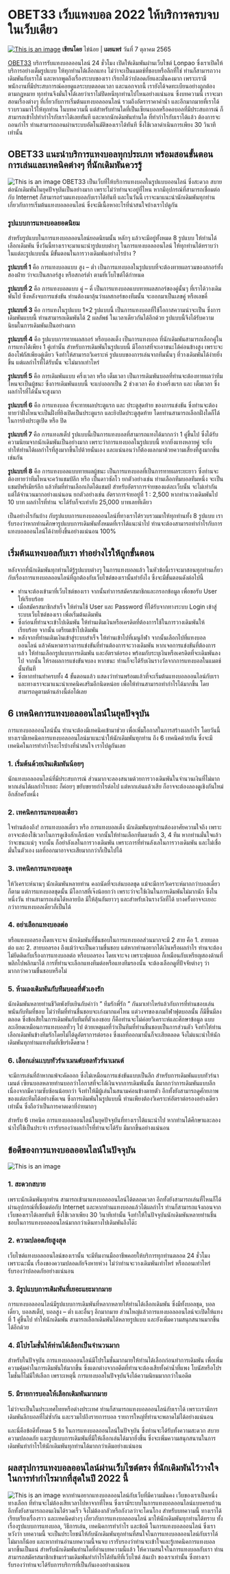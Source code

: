 # OBET33 เว็บแทงบอล 2022 ให้บริการครบจบในเว็บเดียว
[![This is an image](https://lonpao.com/wp-content/uploads/2022/07/01-2.webp)](https://lonpao.com/obet33-11/)
**เขียนโดย** ไข่น้อย | **เผยแพร่** วันที่ 7 ตุลาคม 2565

[OBET33](https://lonpao.com/obet33-11/) บริการรับแทงบอลออนไลน์ 24 ชั่วโมง เปิดให้เดิมพันผ่านเว็บไซต์ Lonpao ซึ่งเราเปิดให้บริการอย่างเต็มรูปแบบ ให้ทุกท่านได้เลือกแทง ไม่ว่าจะเป็นแมตช์ที่ชอบหรือลีกที่ใช่ ท่านก็สามารถวางเดิมพันกับเราได้ และหากพูดถึงเรื่องระบบของเรา เรียกได้ว่าปลอดภัยและมั่นคงมาก เพราะเรามีพนักงานที่มีประสบการณ์คอยดูแลระบบตลอดเวลา และนอกจากนี้ เรายังได้จดทะเบียนอย่างถูกต้องตามกฎหมาย ทุกท่านจึงมั่นใจได้เลยว่าเราไม่ปิดหนีทุกท่านไปไหนอย่างแน่นอน ซึ่งบทความนี้ เราจะมาสอนเรื่องต่างๆ ที่เกี่ยวกับการเริ่มต้นแทงบอลออนไลน์ รวมถึงอัตราราคาค่าน้ำ และอีกมากมายที่เราได้รวบรวมมาไว้ให้ทุกท่าน ในบทความนี้ แต่สำหรับท่านใดที่เป็นเซียนบอลหรือคอบอลที่มีประสบการณ์ ก็สามารถเข้าไปทำกำไรกับเราได้เลยทันที และหากนักเดิมพันท่านใด ที่ทำกำไรกับเราได้แล้ว ต้องการจะถอนกำไร ท่านสามารถถอนผ่านระบบอัตโนมัติของเราได้ทันที ซึ่งใช้เวลาดำเนินการเพียง 30 วินาทีเท่านั้น

## OBET33 แนะนำบริการแทงบอลทุกประเภท พร้อมสอนขั้นตอนการเล่นและเทคนิคต่างๆ ที่นักเดิมพันควรรู้
![This is an image](https://lonpao.com/wp-content/uploads/2022/07/02-01.png)
OBET33 เป็นเว็บที่ให้บริการแทงบอลในรูปแบบออนไลน์ ซึ่งสะดวก สบาย ต่อนักเดิมพันในยุคปัจจุบันเป็นอย่างมาก เพราะไม่ว่าท่านจะอยู่ที่ไหน หากมีอุปกรณ์ที่สามารถเชื่อมต่อกับ Internet ก็สามารถร่วมแทงบอลกับเราได้ทันที และในวันนี้ เราจะมาแนะนำนักเดิมพันทุกท่าน เกี่ยวกับการเริ่มต้นแทงบอลออนไลน์ ซึ่งจะมีเนื้อหาอะไรที่น่าสนใจบ้างเราไปดูกัน

### รูปแบบการแทงบอลยอดนิยม
สำหรับรูปแบบในการแทงบอลออนไลน์ยอดนิยมนั้น หลักๆ แล้วจะมีอยู่ทั้งหมด 8 รูปแบบ ให้ท่านได้เลือกเดิมพัน ซึ่งวันนี้ทางเราจะมาแนะนำรูปแบบต่างๆ ในการแทงบอลออนไลน์ ให้ทุกท่านได้ทราบว่าในแต่ละรูปแบบนั้น มีขั้นตอนในการวางเดิมพันอย่างไรบ้าง ? 

**รูปแบบที่ 1** คือ การแทงบอลแบบ สูง – ต่ำ เป็นการแทงบอลในรูปแบบที่จะต้องทายผลรวมของสกอร์ทั้งสองฝ่าย ว่าจะเป็นสกอร์สูง หรือสกอร์ต่ำ ตามที่เว็บไซต์ได้กำหนด

**รูปแบบที่ 2** คือ การแทงบอลแบบ คู่ – คี่ เป็นการแทงบอลแบบทายผลสกอร์ของคู่นั้นๆ ที่เราได้วางเดิมพันไป ซึ่งหลังจบการแข่งขัน ท่านต้องมาลุ้นว่าผลสกอร์ของทีมนั้น จะออกมาเป็นเลขคู่ หรือเลขคี่

**รูปแบบที่ 3** คือ การแทงในรูปแบบ 1×2 รูปแบบนี้ เป็นการแทงบอลที่ใช้โอกาสความน่าจะเป็น ซึ่งการเดิมพันแบบนี้ ท่านสามารถเดิมพันได้ 2 ผลลัพธ์ ในเวลาเดียวกันได้อีกด้วย รูปแบบนี้จึงได้รับความนิยมในการเดิมพันเป็นอย่างมาก

**รูปแบบที่ 4** คือ รูปแบบการทายผลสกอร์ หรือบอลเต็ง เป็นการแทงบอล ที่นักเดิมพันสามารถเลือกคู่ในการแทงได้เพียง 1 คู่เท่านั้น สำหรับการเดิมพันในรูปแบบนี้ มีโอกาสที่จะเอาชนะได้ค่อนข้างสูง เพราะจะต้องโฟกัสเพียงคู่เดียว จึงทำให้สามารถวิเคราะห์ รูปแบบของการเล่นจากทีมนั้นๆ ที่วางเดิมพันได้ง่ายยิ่งขึ้น แต่ผลกำไรที่ได้รับนั้น จะไม่มากเท่าไหร่

**รูปแบบที่ 5** คือ การเดิมพันแบบ ครึ่งเวลา หรือ เต็มเวลา เป็นการเดิมพันบอลที่ท่านจะต้องทายผลว่าทีมไหนจะเป็นผู้ชนะ ซึ่งการเดิมพันแบบนี้ จะแบ่งออกเป็น 2 ช่วงเวลา คือ ช่วงครึ่งแรก และ เต็มเวลา ซึ่งผลกำไรที่ได้นั้นจะสูงมาก

**รูปแบบที่ 6** คือ การแทงบอล ที่จะทายผลประตูแรก และ ประตูสุดท้าย ของการแข่งขัน ซึ่งท่านจะต้องทายว่าฝั่งไหนจะเป็นฝั่งที่ยิงเปิดเป็นประตูแรก และยิงปิดประตูสุดท้าย โดยท่านสามารถเลือกฝั่งใดก็ได้ในการยิงประตูเปิด หรือ ปิด

**รูปแบบที่ 7** คือ การแทงสเต็ป รูปแบบนี้เป็นการแทงบอลที่สามารถแทงได้มากกว่า 1 คู่ขึ้นไป ซึ่งได้รับความนิยมจากนักเดิมพันเป็นอย่างมาก เพราะว่าการแทงบอลในรูปแบบนี้ หากยิ่งแทงหลายคู่ จะยิ่งทำให้ท่านได้ผลกำไรที่สูงมากขึ้นไปด้วยนั่นเอง และแน่นอนว่าก็ต้องแลกมาด้วยความเสี่ยงที่สูงมากขึ้นเช่นกัน

**รูปแบบที่ 8** คือ การแทงบอลแบบทายผลผู้ชนะ เป็นการแทงบอลที่เป็นการทายผลระยะยาว ซึ่งท่านจะต้องทายว่าทีมไหนจะคว้าแชมป์ลีก หรือ เป็นดาวซัลโว ยกตัวอย่างเช่น ท่านเลือกทีมบอลทีมหนึ่ง จะเป็นแชมป์พรีเมียร์ลีก แล้วทีมที่ท่านเลือกเกิดได้แชมป์ สำหรับอัตราการจ่ายของแต่ละเว็บนั้น จะไม่เท่ากัน แต่ได้จำนวนมากอย่างแน่นอน ยกตัวอย่างเช่น อัตราการจ่ายอยู่ที่ 1 : 2,500 หากท่านวางเดิมพันไป 10 บาท ผลกำไรที่ท่าน จะได้รับก็จะเท่ากับ 25,000 บาทเลยทีเดียว

เป็นอย่างไรกันบ้าง กับรูปแบบการแทงบอลออนไลน์ที่ทางเราได้รวบรวมมาให้ทุกท่านทั้ง 8 รูปแบบ เรารับรองว่าหากท่านศึกษารูปแบบการเดิมพันทั้งหมดที่เราได้แนะนำไป ท่านจะต้องสามารถทำกำไรกับการแทงบอลออนไลน์ได้ง่ายยิ่งขึ้นอย่างแน่นอน 100%

## เริ่มต้นแทงบอลกับเรา ทำอย่างไรให้ถูกขั้นตอน
หลังจากที่นักเดิมพันทุกท่านได้รู้รูปแบบต่างๆ ในการแทงบอลแล้ว ในหัวข้อนี้เราจะมาสอนทุกท่านเกี่ยวกับเรื่องการแทงบอลออนไลน์ที่ถูกต้องกับเว็บไซต์ของเรานั้นทำยังไง ซึ่งจะมีขั้นตอนดังต่อไปนี้
- ท่านจะต้องเข้ามาที่เว็บไซต์ของเรา จากนั้นทำการสมัครสมาชิกและกรอกข้อมูล เพื่อขอรับ User ให้เรียบร้อย
- เมื่อสมัครสมาชิกสำเร็จ ให้ท่านใช้ User และ Password ที่ได้รับจากทางระบบ Login เข้าสู่ระบบเว็บไซต์ของเรา เพื่อเริ่มต้นเดิมพัน
- ซึ่งก่อนที่ท่านจะเข้าไปเดิมพัน ให้ท่านเติมเงินหรือเครดิตที่ต้องการใช้ในการวางเดิมพันให้เรียบร้อย จากนั้น เตรียมเข้าไปเดิมพัน
- หลังจากที่ท่านเติมเงินเข้าสู่ระบบสำเร็จ ให้ท่านเข้าไปที่เมนูกีฬา จากนั้นเลือกไปที่แทงบอลออนไลน์ แล้วค้นหาตารางการแข่งขันที่ท่านต้องการจะวางเดิมพัน หากเจอการแข่งขันที่ต้องการแล้ว ให้ท่านเลือกรูปแบบการเดิมพัน และอัตราต่อรอง พร้อมกับระบุเงินหรือเครดิตที่จะเดิมพันลงไป จากนั้น ให้รอผลการแข่งขันจบลง หากชนะ ท่านก็จะได้รับเงินรางวัลจากการแทงบอลในแมตช์นั้นทันที
- ซึ่งหากท่านทำครบทั้ง 4 ขั้นตอนแล้ว แสดงว่าท่านพร้อมแล้วที่จะเริ่มต้นแทงบอลออนไลน์กับเรา และทางเราจะมาแนะนำเทคนิคเสริมอีกนิดหน่อย เพื่อให้ท่านสามารถทำกำไรได้มากขึ้น โดยสามารถดูตามด้านล่างนี้ต่อได้เลย
## 6 เทคนิคการแทงบอลออนไลน์ในยุคปัจจุบัน
การแทงบอลออนไลน์นั้น ท่านจะต้องมีเทคนิคเข้ามาช่วย เพื่อเพิ่มโอกาสในการสร้างผลกำไร โดยวันนี้ ทางเรามีเทคนิคการแทงบอลออนไลน์มาแนะนำให้นักเดิมพันทุกท่าน ถึง 6 เทคนิคด้วยกัน ซึ่งจะมีเทคนิคในการทำกำไรอะไรบ้างที่น่าสนใจ เราไปดูกันเลย
### 1. **เริ่มต้นด้วยเงินเดิมพันน้อยๆ** 

นักแทงบอลออนไลน์ที่มีประสบการณ์ ส่วนมากจะลองสนามด้วยการวางเดิมพันในจำนวนเงินที่ไม่มาก หากเล่นได้ผลกำไรเยอะ ก็ค่อยๆ ขยับขยายกำไรต่อไป แต่หากเล่นแล้วเสีย ก็อาจจะต้องลองดูเชิงกันใหม่อีกสักครั้งหนึ่ง

### 2. **เทคนิคการแทงบอลเดี่ยว** 
 
ใจท่านต้องถึง! การแทงบอลเดี่ยว หรือ การแทงบอลเต็ง นักเดิมพันทุกท่านต้องอาศัยความใจถึง เพราะอาจจะต้องใช้เวลาในการดูเชิงสักเล็กน้อย จากนั้นให้ท่านเลือกทีมตามสัก 3, 4 ทีม หากท่านมั่นใจแล้ว ว่าจะชนะแน่ๆ จากนั้น ก็อย่าลังเลในการวางเดิมพัน เพราะการที่ท่านลังเลในการวางเดิมพัน และไม่เชื่อมั่นในตัวเอง ผลที่ออกมาอาจจะเสียมากกว่าก็เป็นไปได้

### 3. **เทคนิคการแทงบอลชุด**

ให้วิเคราะห์นานๆ นักเดิมพันหลายท่าน คงถนัดที่จะเล่นบอลชุด แม้จะมีการวิเคราะห์มากกว่าบอลเดี่ยวก็ตาม แต่การแทงบอลชุดนั้น มีโอกาสที่เจ๊งน้อยกว่า เพราะว่าจะใช้เงินในการเดิมพันไม่มากนัก ซึ่งในหนึ่งวัน ท่านสามารถเล่นได้หลายบิล มีให้ลุ้นกันยาวๆ และสำหรับเงินรางวัลที่ได้ บางครั้งอาจจะเยอะกว่าการแทงบอลเดี่ยวก็เป็นได้

### 4. **อย่าเลือกแทงบอลต่อ** 

หรือแทงบอลรองโดยเจาะจง นักเดิมพันที่ชื่นชอบในการแทงบอลส่วนมากจะมี 2 สาย คือ 1. สายบอลต่อ และ 2. สายบอลรอง ถึงแม้ว่าจะเป็นความชื่นชอบ แต่หากท่านอยากได้เงินหรือผลกำไร ท่านจะต้องไม่ยึดติดกับเรื่องการแทงบอลต่อ หรือบอลรอง โดยเจาะจง เพราะฟุตบอล ก็เหมือนกับเหรียญสองด้านที่พลิกไปพลิกมาได้ การที่ท่านจะเลือกแทงทีมต่อหรือแทงทีมรองนั้น จะต้องเลือกดูที่ปัจจัยต่างๆ ว่ามากกว่าความชื่นชอบหรือไม่

### 5. **ห้ามลงเดิมพันกับทีมบอลที่ตัวเองรัก**

นักเดิมพันหลายท่านชีวิตพังยับเยินกับคำว่า ” ทีมรักพี่รัก ” กันมาเท่าไหร่แล้วกับการที่ท่านชอบเล่นพนันกับทีมที่ชอบ ไม่ว่าทีมที่ท่านชื่นชอบจะเก่งมากแค่ไหน แต่วงจรของเกมกีฬาฟุตบอลนั้น ก็มีขึ้นมีลงตลอด ซึ่งข้อเสียในการเดิมพันกับทีมที่ตัวเองชอบ ก็คือท่านจะไม่ค่อยวิเคราะห์และศึกษาข้อมูล แบบละเอียดเหมือนการแทงบอลทั่วๆ ไป ด้วยเหตุผลที่ว่าเป็นทีมที่ท่านชื่นชอบเป็นการส่วนตัว จึงทำให้ท่านเลือกเดิมพันข้างทีมรักโดยไม่ได้ดูอัตราการต่อรอง ซึ่งผลที่ออกมานั้นก็จะเสียตลอด จึงไม่แนะนำให้นักเดิมพันทุกท่านแทงทีมที่เชียร์เด็ดขาด !

### 6. **เลือกเล่นเเบบทัวร์นาเมนต์บอลทัวร์นาเมนต์**

จะมีการเล่นที่ถ้าหากแพ้จะคัดออก ซึ่งไม่เหมือนการแข่งขันแบบเป็นลีก สำหรับการเดิมพันแบบทัวร์นาเมนต์ เซียนบอลหลายท่านบอกว่าโอกาสที่จะได้เงินจากการเดิมพันนั้น มีมากกว่าการเดิมพันแบบลีก เนื่องจากมีความซับซ้อนน้อยกว่า จึงทำให้มีผู้เล่นในสนามค่อนข้างตายตัว อีกทั้งยังสามารถดูศักยภาพของแต่ละทีมได้อย่างชัดเจน ซึ่งการเดิมพันในรูปแบบนี้ ท่านเพียงต้องวิเคราะห์อัตราต่อรองอย่างเดียวเท่านั้น ซึ่งถือว่าเป็นการคาดเดาที่ง่ายมากๆ

สำหรับ 6 เทคนิค การแทงบอลออนไลน์ในยุคปัจจุบันที่ทางเราได้แนะนำไป หากท่านได้ศึกษาและลองนำไปใช้เป็นประจำ เรารับรองว่าผลกำไรที่ท่านจะได้รับ มีมากขึ้นอย่างแน่นอน

## ข้อดีของการแทงบอลออนไลน์ในปัจจุบัน
![This is an image](https://lonpao.com/wp-content/uploads/2022/07/02-02.jpg)
### 1. **สะดวกสบาย**

เพราะนักเดิมพันทุกท่าน สามารถเข้ามาแทงบอลออนไลน์ได้ตลอดเวลา อีกทั้งยังสามารถเล่นที่ไหนก็ได้ ผ่านอุปกรณ์ที่เชื่อมต่อกับ Internet และหากท่านแทงบอลแล้วได้ผลกำไร ท่านก็สามารถแจ้งถอนจากเว็บของเราได้เลยทันที ซึ่งใช้เวลาเพียง 30 วินาทีเท่านั้น จึงทำให้ในปัจจุบันนักเดิมพันหลายท่านชื่นชอบในการแทงบอลออนไลน์มากกว่าเดินทางไปเดิมพันถึงโต๊ะ

### 2. **ความปลอดภัยสูงสุด**

เว็บไซต์แทงบอลออนไลน์ของเรานั้น จะมีทีมงานมืออาชีพคอยให้บริการทุกท่านตลอด 24 ชั่วโมง เพราะฉะนั้น เรื่องของความปลอดภัยจึงหายห่วง ไม่ว่าท่านจะวางเดิมพันเท่าไหร่ หรือถอนเท่าไหร่ รับรองว่าปลอดภัยอย่างแน่นอน

### 3. **มีรูปแบบการเดิมพันที่เยอะแยะมากมาย**

การแทงบอลออนไลน์มีรูปแบบการเดิมพันที่หลากหลายให้ท่านได้เลือกเดิมพัน ซึ่งมีทั้งบอลชุด, บอลเดี่ยว, บอลสเต็ป, บอลสูง – ต่ำ และอื่นๆ อีกมากมาย ส่วนใหญ่แล้วการแทงบอลออนไลน์จะเปิดให้แทงที่ 1 คู่ขึ้นไป ทำให้นักเดิมพัน สามารถเลือกเดิมพันได้หลายรูปแบบ และยังเพิ่มความสนุกสนานมากขึ้นได้อีกด้วย

### 4. **มีโปรโมชั่นให้ท่านได้เลือกเป็นจำนวนมาก**

สำหรับในปัจจุบัน การแทงบอลออนไลน์มีโปรโมชั่นมากมายให้ท่านได้เลือกก่อนทำการเดิมพัน เพื่อเพิ่มความคุ้มค่าในการเดิมพันให้มากขึ้น ซึ่งแตกต่างจากอดีตที่ท่านจะต้องเสียทั้งค่าน้ำที่แพง โบนัสหรือโปรโมชั่นก็ไม่มีให้เลือก เพราะเหตุนี้ การแทงบอลในปัจจุบันจึงได้ความนิยมมากกว่าในอดีต

### 5. **มีรายการบอลให้เลือกเดิมพันมากมาย**

ไม่ว่าจะเป็นในประเทศไทยหรือต่างประเทศ ท่านก็สามารถแทงบอลออนไลน์กับเราได้ เพราะเรามีการเดิมพันลีกบอลที่ไม่ซ้ำกัน และรวมไปถึงรายการบอล รายการใหญ่ที่ท่านจะพลาดไม่ได้อย่างแน่นอน

และนี่คือข้อดีทั้งหมด 5 ข้อ ในการแทงบอลออนไลน์ในปัจจุบัน ซึ่งท่านจะได้รับทั้งความสะดวก สบาย ความปลอดภัย และรูปแบบการเดิมพันที่มีให้เลือกเล่นได้มากยิ่งขึ้น ซึ่งจะเพิ่มความสนุกสนานในการเดิมพันทำกำไรให้นักเดิมพันทุกท่านได้มากกว่าเดิมอย่างแน่นอน

## ผลสรุปการแทงบอลออนไลน์ผ่านเว็บไซต์ตรง ที่นักเดิมพันไว้วางใจในการทำกำไรมากที่สุดในปี 2022 นี้
![This is an image](https://lonpao.com/wp-content/uploads/2022/07/02-03.webp)
หากท่านอยากแทงบอลออนไลน์กับเว็บที่มีความมั่นคง เว็บของเราเป็นหนึ่งทางเลือก ที่ท่านจะไม่ต้องเสียเวลาไปหาจากที่ไหน ซึ่งเรามีระบบในการแทงบอลออนไลน์แบบครบถ้วน อีกทั้งยังสามารถถอนเงินได้รวดเร็ว จึงไม่ต้องกลัวหรือกังวลว่าจะโดนโกง สำหรับบทความนี้ ทางเราได้เรียบเรียงเรื่องราว และเทคนิคต่างๆ เกี่ยวกับการแทงบอลออนไลน์ มาให้นักเดิมพันทุกท่านได้ทราบ ทั้งเรื่องรูปแบบการแทงบอล, วิธีการเล่น, เทคนิคการทำกำไร และข้อดี ในการแทงบอลออนไลน์ ซึ่งเราหวังว่า บทความนี้ จะเป็นประโยชน์ให้กับนักเดิมพันทุกท่านที่สนใจในการแทงบอลออนไลน์กับเราได้ไม่มากก็น้อย และหากท่านอ่านบทความนี้จนจบ เรารับรองว่าท่านจะเข้าใจและรู้เทคนิคการแทงบอลมากขึ้นเป็นแน่ สำหรับนักเดิมพันท่านใดที่อ่านบทความนี้แล้ว ให้ความสนใจในการแทงบอลกับเรา ท่านสามารถสมัครสมาชิกเข้ามาร่วมเดิมพันทำกำไรได้ทันทีที่เว็บไซต์ ล้นเป๋า ของเราเท่านั้น ซึ่งทางเรารับรองว่าท่านจะได้รับการบริการที่เป็นกันเองอย่างแน่นอน
